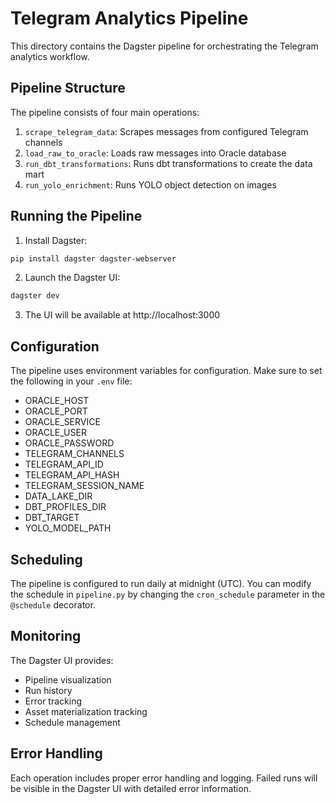 # Telegram Analytics Pipeline

This directory contains the Dagster pipeline for orchestrating the Telegram analytics workflow.

## Pipeline Structure

The pipeline consists of four main operations:

1. `scrape_telegram_data`: Scrapes messages from configured Telegram channels
2. `load_raw_to_oracle`: Loads raw messages into Oracle database
3. `run_dbt_transformations`: Runs dbt transformations to create the data mart
4. `run_yolo_enrichment`: Runs YOLO object detection on images

## Running the Pipeline

1. Install Dagster:
```bash
pip install dagster dagster-webserver
```

2. Launch the Dagster UI:
```bash
dagster dev
```

3. The UI will be available at http://localhost:3000

## Configuration

The pipeline uses environment variables for configuration. Make sure to set the following in your `.env` file:

- ORACLE_HOST
- ORACLE_PORT
- ORACLE_SERVICE
- ORACLE_USER
- ORACLE_PASSWORD
- TELEGRAM_CHANNELS
- TELEGRAM_API_ID
- TELEGRAM_API_HASH
- TELEGRAM_SESSION_NAME
- DATA_LAKE_DIR
- DBT_PROFILES_DIR
- DBT_TARGET
- YOLO_MODEL_PATH

## Scheduling

The pipeline is configured to run daily at midnight (UTC). You can modify the schedule in `pipeline.py` by changing the `cron_schedule` parameter in the `@schedule` decorator.

## Monitoring

The Dagster UI provides:
- Pipeline visualization
- Run history
- Error tracking
- Asset materialization tracking
- Schedule management

## Error Handling

Each operation includes proper error handling and logging. Failed runs will be visible in the Dagster UI with detailed error information.
